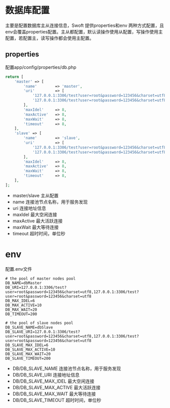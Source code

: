# 数据库配置

主要是配置数据库主从连接信息，Swoft 提供properties和env 两种方式配置，且env会覆盖properties配置。主从都配置，默认读操作使用从配置，写操作使用主配置，若配置主，读写操作都会使用主配置。


## properties

配置app/config/properties/db.php

```php
return [
    'master' => [
        'name'        => 'master',
        'uri'         => [
            '127.0.0.1:3306/test?user=root&password=123456&charset=utf8',
            '127.0.0.1:3306/test?user=root&password=123456&charset=utf8',
        ],
        'maxIdel'     => 8,
        'maxActive'   => 8,
        'maxWait'     => 8,
        'timeout'     => 8,
    ],
    'slave' => [
        'name'        => 'slave',
        'uri'         => [
            '127.0.0.1:3306/test?user=root&password=123456&charset=utf8',
            '127.0.0.1:3306/test?user=root&password=123456&charset=utf8',
        ],
        'maxIdel'     => 8,
        'maxActive'   => 8,
        'maxWait'     => 8,
        'timeout'     => 8,
    ],
];
```
- master/slave 主从配置
- name 连接池节点名称，用于服务发现
- uri 连接地址信息
- maxIdel 最大空闲连接
- maxActive 最大活跃连接
- maxWait 最大等待连接
- timeout 超时时间，单位秒

# env

配置.env文件

```
# the pool of master nodes pool
DB_NAME=dbMaster
DB_URI=127.0.0.1:3306/test?user=root&password=123456&charset=utf8,127.0.0.1:3306/test?user=root&password=123456&charset=utf8
DB_MAX_IDEL=6
DB_MAX_ACTIVE=10
DB_MAX_WAIT=20
DB_TIMEOUT=200

# the pool of slave nodes pool
DB_SLAVE_NAME=dbSlave
DB_SLAVE_URI=127.0.0.1:3306/test?user=root&password=123456&charset=utf8,127.0.0.1:3306/test?user=root&password=123456&charset=utf8
DB_SLAVE_MAX_IDEL=6
DB_SLAVE_MAX_ACTIVE=10
DB_SLAVE_MAX_WAIT=20
DB_SLAVE_TIMEOUT=200
```

- DB/DB_SLAVE_NAME 连接池节点名称，用于服务发现
- DB/DB_SLAVE_URI 连接地址信息
- DB/DB_SLAVE_MAX_IDEL 最大空闲连接
- DB/DB_SLAVE_MAX_ACTIVE 最大活跃连接
- DB/DB_SLAVE_MAX_WAIT 最大等待连接
- DB/DB_SLAVE_TIMEOUT 超时时间，单位秒

